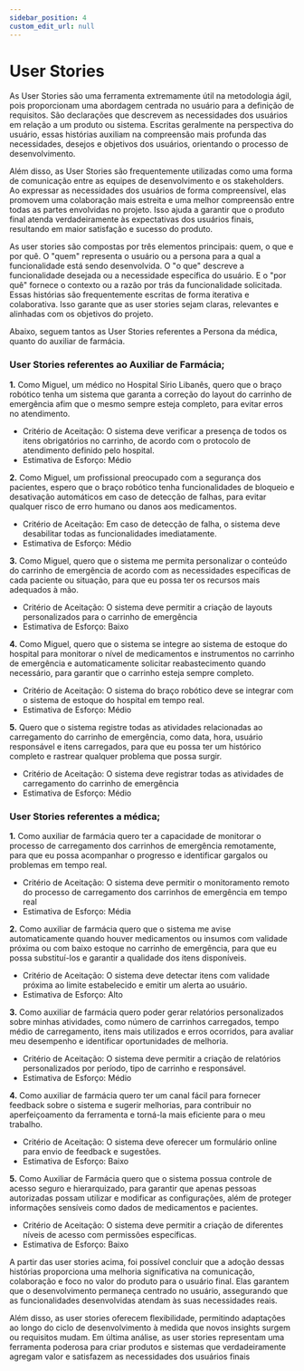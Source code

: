 ```yaml
---
sidebar_position: 4
custom_edit_url: null
---
```


# User Stories

As User Stories são uma ferramenta extremamente útil na metodologia ágil, pois proporcionam uma abordagem centrada no usuário para a definição de requisitos. São declarações que descrevem as necessidades dos usuários em relação a um produto ou sistema. Escritas geralmente na perspectiva do usuário, essas histórias auxiliam na compreensão mais profunda das necessidades, desejos e objetivos dos usuários, orientando o processo de desenvolvimento.


Além disso, as User Stories são frequentemente utilizadas como uma forma de comunicação entre as equipes de desenvolvimento e os stakeholders. Ao expressar as necessidades dos usuários de forma compreensível, elas promovem uma colaboração mais estreita e uma melhor compreensão entre todas as partes envolvidas no projeto. Isso ajuda a garantir que o produto final atenda verdadeiramente às expectativas dos usuários finais, resultando em maior satisfação e sucesso do produto.

As user stories são compostas por três elementos principais: quem, o que e por quê. O "quem" representa o usuário ou a persona para a qual a funcionalidade está sendo desenvolvida. O "o que" descreve a funcionalidade desejada ou a necessidade específica do usuário. E o "por quê" fornece o contexto ou a razão por trás da funcionalidade solicitada. Essas histórias são frequentemente escritas de forma iterativa e colaborativa. Isso garante que as user stories sejam claras, relevantes e alinhadas com os objetivos do projeto.

Abaixo, seguem tantos as User Stories referentes a Persona da médica, quanto do auxiliar de farmácia.

### User Stories referentes ao Auxiliar de Farmácia;

**1.** Como Miguel, um médico no Hospital Sírio Libanês, quero que o braço robótico tenha um sistema que garanta a correção do layout do carrinho de emergência afim que o mesmo sempre esteja completo, para evitar erros no atendimento.
   - Critério de Aceitação: O sistema deve verificar a presença de todos os itens obrigatórios no carrinho, de acordo com o protocolo de atendimento definido pelo hospital.
   - Estimativa de Esforço: Médio

**2.** Como Miguel, um profissional preocupado com a segurança dos pacientes, espero que o braço robótico tenha funcionalidades de bloqueio e desativação automáticos em caso de detecção de falhas, para evitar qualquer risco de erro humano ou danos aos medicamentos.
   - Critério de Aceitação: Em caso de detecção de falha, o sistema deve desabilitar todas as funcionalidades imediatamente.
   - Estimativa de Esforço: Médio

**3.** Como Miguel, quero que o sistema me permita personalizar o conteúdo do carrinho de emergência de acordo com as necessidades específicas de cada paciente ou situação, para que eu possa ter os recursos mais adequados à mão.
   - Critério de Aceitação: O sistema deve permitir a criação de layouts personalizados para o carrinho de emergência
   - Estimativa de Esforço: Baixo

**4.** Como Miguel, quero que o sistema se integre ao sistema de estoque do hospital para monitorar o nível de medicamentos e instrumentos no carrinho de emergência e automaticamente solicitar reabastecimento quando necessário, para garantir que o carrinho esteja sempre completo.
   - Critério de Aceitação: O sistema do braço robótico deve se integrar com o sistema de estoque do hospital em tempo real.
   - Estimativa de Esforço: Médio

**5.** Quero que o sistema registre todas as atividades relacionadas ao carregamento do carrinho de emergência, como data, hora, usuário responsável e itens carregados, para que eu possa ter um histórico completo e rastrear qualquer problema que possa surgir.
   - Critério de Aceitação: O sistema deve registrar todas as atividades de carregamento do carrinho de emergência
   - Estimativa de Esforço: Médio


### User Stories referentes a médica;

**1.** Como auxiliar de farmácia quero ter a capacidade de monitorar o processo de carregamento dos carrinhos de emergência remotamente, para que eu possa acompanhar o progresso e identificar gargalos ou problemas em tempo real.
   - Critério de Aceitação: O sistema deve permitir o monitoramento remoto do processo de carregamento dos carrinhos de emergência em tempo real
   - Estimativa de Esforço: Média

**2.** Como auxiliar de farmácia quero que o sistema me avise automaticamente quando houver medicamentos ou insumos com validade próxima ou com baixo estoque no carrinho de emergência, para que eu possa substituí-los e garantir a qualidade dos itens disponíveis.
   - Critério de Aceitação: O sistema deve detectar itens com validade próxima ao limite estabelecido e emitir um alerta ao usuário.
   - Estimativa de Esforço: Alto

**3.** Como auxiliar de farmácia quero poder gerar relatórios personalizados sobre minhas atividades, como número de carrinhos carregados, tempo médio de carregamento, itens mais utilizados e erros ocorridos, para avaliar meu desempenho e identificar oportunidades de melhoria.
   - Critério de Aceitação: O sistema deve permitir a criação de relatórios personalizados por período, tipo de carrinho e responsável.
   - Estimativa de Esforço: Médio

**4.** Como auxiliar de farmácia quero ter um canal fácil para fornecer feedback sobre o sistema e sugerir melhorias, para contribuir no aperfeiçoamento da ferramenta e torná-la mais eficiente para o meu trabalho.
   - Critério de Aceitação: O sistema deve oferecer um formulário online para envio de feedback e sugestões.
   - Estimativa de Esforço: Baixo

**5.** Como Auxiliar de Farmácia quero que o sistema possua controle de acesso seguro e hierarquizado, para garantir que apenas pessoas autorizadas possam utilizar e modificar as configurações, além de proteger informações sensíveis como dados de medicamentos e pacientes.
   - Critério de Aceitação: O sistema deve permitir a criação de diferentes níveis de acesso com permissões específicas.
   - Estimativa de Esforço: Baixo



A partir das user stories acima, foi possível concluir que a adoção dessas histórias proporciona uma melhoria significativa na comunicação, colaboração e foco no valor do produto para o usuário final. Elas garantem que o desenvolvimento permaneça centrado no usuário, assegurando que as funcionalidades desenvolvidas atendam às suas necessidades reais.

Além disso, as user stories oferecem flexibilidade, permitindo adaptações ao longo do ciclo de desenvolvimento à medida que novos insights surgem ou requisitos mudam. Em última análise, as user stories representam uma ferramenta poderosa para criar produtos e sistemas que verdadeiramente agregam valor e satisfazem as necessidades dos usuários finais